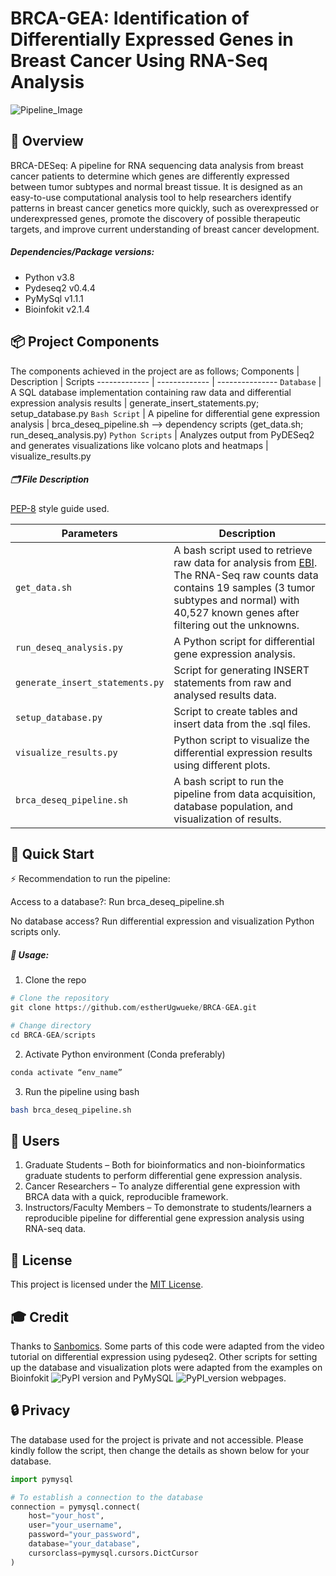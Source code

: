 # BRCA-GEA: Identification of Differentially Expressed Genes in Breast Cancer Using RNA-Seq Analysis

![Pipeline_Image](https://github.com/user-attachments/assets/725b54a9-3d52-4021-b542-8d0bb51b1844)

## 🧬 Overview
BRCA-DESeq:
A pipeline for RNA sequencing data analysis from breast cancer patients to determine which genes are differently expressed between tumor subtypes and normal breast tissue. It is designed as an easy-to-use computational analysis tool to help researchers identify patterns in breast cancer genetics more quickly, such as overexpressed or underexpressed genes, promote the discovery of possible therapeutic targets, and improve current understanding of breast cancer development.

##### Dependencies/Package versions: 
- Python v3.8
- Pydeseq2 v0.4.4
- PyMySql v1.1.1
- Bioinfokit v2.1.4

## 📦 Project Components
The components achieved in the project are as follows;
Components | Description | Scripts
------------- | ------------- | ---------------
`Database` | A SQL database implementation containing raw data and differential expression analysis results | generate_insert_statements.py; setup_database.py 
`Bash Script` | A pipeline for differential gene expression analysis | brca_deseq_pipeline.sh --> dependency scripts (get_data.sh; run_deseq_analysis.py) 
`Python Scripts` | Analyzes output from PyDESeq2 and generates visualizations like volcano plots and heatmaps | visualize_results.py

##### 🗂️ File Description
[PEP-8](https://peps.python.org/pep-0008/) style guide used.

Parameters | Description
------------ | -------------
`get_data.sh` | A bash script used to retrieve raw data for analysis from [EBI](https://www.ebi.ac.uk/gxa/experiments/E-GEOD-52194/Downloads). The RNA-Seq raw counts data contains 19 samples (3 tumor subtypes and normal) with 40,527 known genes after filtering out the unknowns.
`run_deseq_analysis.py` | A Python script for differential gene expression analysis. 
`generate_insert_statements.py` | Script for generating INSERT statements from raw and analysed results data. 	
`setup_database.py` | Script to create tables and insert data from the .sql files.
`visualize_results.py` | Python script to visualize the differential expression results using different plots.
`brca_deseq_pipeline.sh` | A bash script to run the pipeline from data acquisition, database population, and visualization of results. 	
    

## 🏁 Quick Start
⚡ Recommendation to run the pipeline:

Access to a database?: Run brca_deseq_pipeline.sh 

No database access? Run differential expression and visualization Python scripts only.

##### 📝 Usage:

1. Clone the repo
```python
# Clone the repository
git clone https://github.com/estherUgwueke/BRCA-GEA.git

# Change directory
cd BRCA-GEA/scripts
```   
2. Activate Python environment (Conda preferably)
```python
conda activate “env_name”
```

3. Run the pipeline using bash
```bash
bash brca_deseq_pipeline.sh 
```

## 👥 Users 
1. Graduate Students – Both for bioinformatics and non-bioinformatics graduate students to perform differential gene expression analysis.
2. Cancer Researchers – To analyze differential gene expression with BRCA data with a quick, reproducible framework.
3. Instructors/Faculty Members – To demonstrate to students/learners a reproducible pipeline for differential gene expression analysis using RNA-seq data. 


## 📄 License
This project is licensed under the [MIT License](https://raw.githubusercontent.com/estherUgwueke/BRCA-GEA/refs/heads/main/LICENSE?token=GHSAT0AAAAAAC6XSAVYLMOSPMXAO3PGPERI2ANS5SA).


## 🎓 Credit
Thanks to [Sanbomics](https://www.youtube.com/watch?v=wIvxFEMQVwg). Some parts of this code were adapted from the video tutorial on differential expression using pydeseq2. 
Other scripts for setting up the database and visualization plots were adapted from the examples on Bioinfokit ![PyPI version](https://badge.fury.io/py/bioinfokit.svg) and 
PyMySQL ![PyPI_version](https://badge.fury.io/py/PyMySQL.svg) webpages.


## 🔒 Privacy
The database used for the project is private and not accessible. Please kindly follow the script, then change the details as shown below for your database. 
```python
import pymysql

# To establish a connection to the database
connection = pymysql.connect(
    host="your_host",
    user="your_username",
    password="your_password",
    database="your_database",
    cursorclass=pymysql.cursors.DictCursor
)
```
